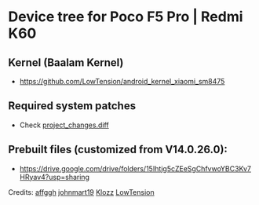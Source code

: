 # Device tree for Poco F5 Pro | Redmi K60

## Kernel (Baalam Kernel)
- https://github.com/LowTension/android_kernel_xiaomi_sm8475

## Required system patches
- Check [project_changes.diff](https://github.com/flakeforever/device_xiaomi_mondrian/blob/main/project_changes.diff)

## Prebuilt files (customized from V14.0.26.0):
- https://drive.google.com/drive/folders/15Ihtjg5cZEeSgChfvwoYBC3Kv7HRyav4?usp=sharing


Credits: 
    [affggh](https://github.com/affggh)
    [johnmart19](https://github.com/johnmart19)
    [Klozz](https://github.com/Klozz)
    [LowTension](https://github.com/LowTension)

    
    
    
